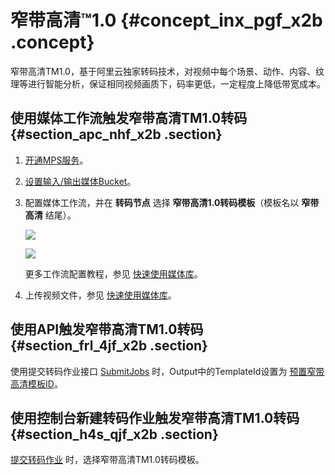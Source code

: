 # 窄带高清™1.0 {#concept_inx_pgf_x2b .concept}

窄带高清TM1.0，基于阿里云独家转码技术，对视频中每个场景、动作、内容、纹理等进行智能分析，保证相同视频画质下，码率更低，一定程度上降低带宽成本。

## 使用媒体工作流触发窄带高清TM1.0转码 {#section_apc_nhf_x2b .section}

1.  [开通MPS服务](../../../../intl.zh-CN/快速入门/开通MPS服务.md#)。
2.  [设置输入/输出媒体Bucket](../../../../intl.zh-CN/快速入门/快速使用媒体库.md#)。
3.  配置媒体工作流，并在 **转码节点** 选择 **窄带高清1.0转码模板**（模板名以 **窄带高清** 结尾）。

    ![](http://static-aliyun-doc.oss-cn-hangzhou.aliyuncs.com/assets/img/11360/154388870310007_zh-CN.png)

    ![](http://static-aliyun-doc.oss-cn-hangzhou.aliyuncs.com/assets/img/11360/154388870410008_zh-CN.png)

    更多工作流配置教程，参见 [快速使用媒体库](../../../../intl.zh-CN/快速入门/快速使用媒体库.md#)。

4.  上传视频文件，参见 [快速使用媒体库](../../../../intl.zh-CN/快速入门/快速使用媒体库.md#)。

## 使用API触发窄带高清TM1.0转码 {#section_frl_4jf_x2b .section}

使用提交转码作业接口 [SubmitJobs](../../../../intl.zh-CN/API参考/转码接口/提交转码作业.md#) 时，Output中的TemplateId设置为 [预置窄带高清模板ID](../../../../intl.zh-CN/API参考/附录/预置模版详情.md#)。

## 使用控制台新建转码作业触发窄带高清TM1.0转码 {#section_h4s_qjf_x2b .section}

[提交转码作业](../../../../intl.zh-CN/快速入门/快速提交转码作业.md#) 时，选择窄带高清TM1.0转码模板。

